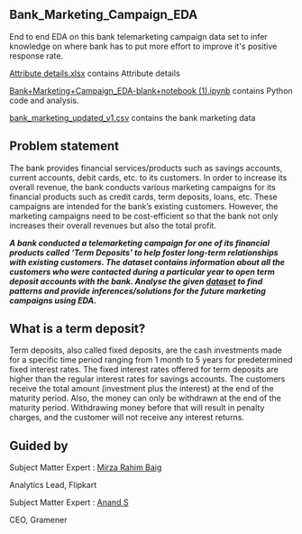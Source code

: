 ## Bank_Marketing_Campaign_EDA
End to end EDA on this bank telemarketing campaign data set to infer knowledge on where bank has to put more effort to improve it's positive response rate.

[Attribute details.xlsx](https://github.com/ABHIJITHCV11/Bank_Marketing_Campaign_EDA/blob/master/Attribute%20details.xlsx) contains Attribute details

[Bank+Marketing+Campaign_EDA-blank+notebook (1).ipynb](https://github.com/ABHIJITHCV11/Bank_Marketing_Campaign_EDA/blob/master/Bank%2BMarketing%2BCampaign_EDA-blank%2Bnotebook%20(1).ipynb)
contains Python code and analysis.

[bank_marketing_updated_v1.csv](https://github.com/ABHIJITHCV11/Bank_Marketing_Campaign_EDA/blob/master/bank_marketing_updated_v1.csv) contains the bank marketing data


## Problem statement
The bank provides financial services/products such as savings accounts, current accounts, debit cards, etc. to its customers.
In order to increase its overall revenue, the bank conducts various marketing campaigns for its financial products such as credit cards, term deposits, loans, etc.
These campaigns are intended for the bank’s existing customers.
However, the marketing campaigns need to be cost-efficient so that the bank not only increases their overall revenues but also the total profit. 


***A bank conducted a telemarketing campaign for one of its financial products called ‘Term Deposits’ to help foster long-term relationships with existing customers. 
The dataset contains information about all the customers who were contacted during a particular year to open term deposit accounts with the bank.
Analyse the given [dataset](https://github.com/ABHIJITHCV11/Bank_Marketing_Campaign_EDA/blob/master/bank_marketing_updated_v1.csv) 
to find patterns and provide inferences/solutions for the future marketing campaigns using EDA.***

## What is a term deposit?

Term deposits, also called fixed deposits, are the cash investments made for a specific time period ranging from 1 month to 5 years for predetermined fixed interest rates.
The fixed interest rates offered for term deposits are higher than the regular interest rates for savings accounts.
The customers receive the total amount (investment plus the interest) at the end of the maturity period.
Also, the money can only be withdrawn at the end of the maturity period.
Withdrawing money before that will result in penalty charges, and the customer will not receive any interest returns.




## Guided by
Subject Matter Expert : [Mirza Rahim Baig](https://www.linkedin.com/in/rahim-baig/?originalSubdomain=de)

Analytics Lead, Flipkart

Subject Matter Expert : [Anand S](https://www.linkedin.com/in/sanand0/)

CEO, Gramener
